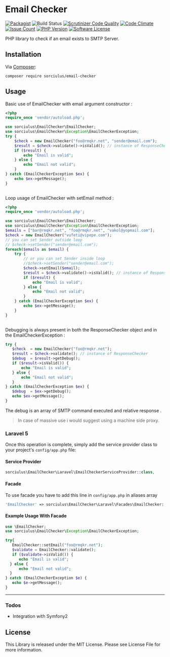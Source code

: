 # Email Checker

[![Packagist](https://img.shields.io/badge/packagist-0.2.0-lightgrey.svg)](https://packagist.org/packages/sorciulus/email-checker) ![Build Status](https://travis-ci.org/sorciulus/emails-checker.svg?branch=master) [![Scrutinizer Code Quality](https://scrutinizer-ci.com/g/sorciulus/emails-checker/badges/quality-score.png?b=master)](https://scrutinizer-ci.com/g/sorciulus/emails-checker/?branch=master) [![Code Climate](https://codeclimate.com/github/sorciulus/emails-checker/badges/gpa.svg)](https://codeclimate.com/github/sorciulus/emails-checker) [![Issue Count](https://codeclimate.com/github/sorciulus/emails-checker/badges/issue_count.svg)](https://codeclimate.com/github/sorciulus/emails-checker) [![PHP Version](https://img.shields.io/badge/PHP-7.0%2B-blue.svg)](http://php.net/manual/en/migration70.new-features.php) [![Software License](https://img.shields.io/badge/license-MIT-brightgreen.svg?style=flat-square)](LICENSE)

PHP library to check if an email exists to SMTP Server. 

## Installation

Via [Composer](http://getcomposer.org/):

```
composer require sorciulus/email-checker
```
## Usage

Basic use of EmailChecker with email argument constructor :

```php
<?php
require_once 'vendor/autoload.php';

use sorciulus\EmailChecker\EmailChecker;
use sorciulus\EmailChecker\Exception\EmailCheckerException;
try {
    $check = new EmailChecker("foo@rmqkr.net", "sender@email.com");
	$result = $check->validate()->isValid(); // instance of ResponseChecker
	if ($result) {
	    echo "Email is valid";
	} else {
	    echo "Email not valid";
	}   
} catch (EmailCheckerException $ex) {
	echo $ex->getMessage();	
}
	
```

Loop usage of EmailChecker with setEmail method : 

```php
<?php
require_once 'vendor/autoload.php';

use sorciulus\EmailChecker\EmailChecker;
use sorciulus\EmailChecker\Exception\EmailCheckerException;
$emails = ["bar@rmqkr.net", "foo@rmqkr.net", "vakol@yopmail.com"];
$check = new EmailChecker("vufeti@vipepe.com");
// you can set Sender outside loop 
// $check->setSender("sender@email.com");
foreach($emails as $email) {
    try {
        // or you can set Sender inside loop 
        //$check->setSender("sender@email.com");
        $check->setEmail($email);
    	$result = $check->validate()->isValid(); // instance of ResponseChecker
    	if ($result) {
    	    echo "Email is valid";
    	} else {
    	    echo "Email not valid";
    	}   
    } catch (EmailCheckerException $ex) {
    	echo $ex->getMessage();	
    }
}
	
```

Debugging is always present in both the ResponseChecker object and in the EmailCheckerException :

 ```php
try {
    $check  = new EmailChecker("foo@rmqkr.net");
	$result = $check->validate(); // instance of ResponseChecker
	$debug  = $result->getDebug();
	if ($result->isValid()) {
	    echo "Email is valid";
	} else {
	    echo "Email not valid";
	}   
} catch (EmailCheckerException $ex) {
    $debug  = $ex->getDebug();
	echo $ex->getMessage();	
}
 
```
The debug is an array of SMTP command executed and relative response .

> In case of massive use i would suggest using a machine side proxy.

### Laravel 5
Once this operation is complete, simply add the service provider class to your project's `config/app.php` file:

#### Service Provider
```php
sorciulus\EmailChecker\Laravel\EmailCheckerServiceProvider::class,
```

#### Facade
To use facade you have to add this line in `config/app.php` in aliases array
```php
'EmailChecker' => sorciulus\EmailChecker\Laravel\Facades\EmailChecker::class,
```
#### Example Usage With Facade
 
 ```php
use \EmailChecker; 
use sorciulus\EmailChecker\Exception\EmailCheckerException; 

try{
	EmailChecker::setEmail("foo@rmqkr.net"); 
	$validate = EmailChecker::validate();	
    if ($validate->isValid()) {
       echo "Email is valid";
   } else {
       echo "Email not valid";
   } 
} catch (EmailCheckerException $e) {
	echo $e->getMessage();
}

```

***

### Todos

 - Integration with Symfony2

License
----
This Library is released under the MIT License. Please see License File for more information.
